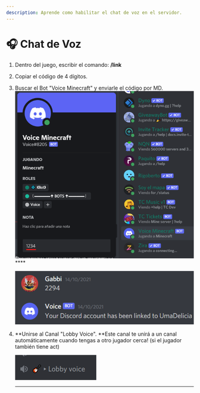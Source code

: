```yaml
---
description: Aprende como habilitar el chat de voz en el servidor.
---
```


# 🎧 Chat de Voz

1. Dentro del juego, escribir el comando: **/link**
2. Copiar el código de 4 dígitos.
3.  Buscar el Bot "Voice Minecraft" y enviarle el código por MD.![](<../.gitbook/assets/image (4).png>)****

    ****![](<../.gitbook/assets/image (6).png>)****
4.  **Unirse al Canal "Lobby Voice". **Este canal te unirá a un canal automáticamente cuando tengas a otro jugador cerca! (si el jugador también tiene act)

    ****![](<../.gitbook/assets/image (5).png>)****

    ****
